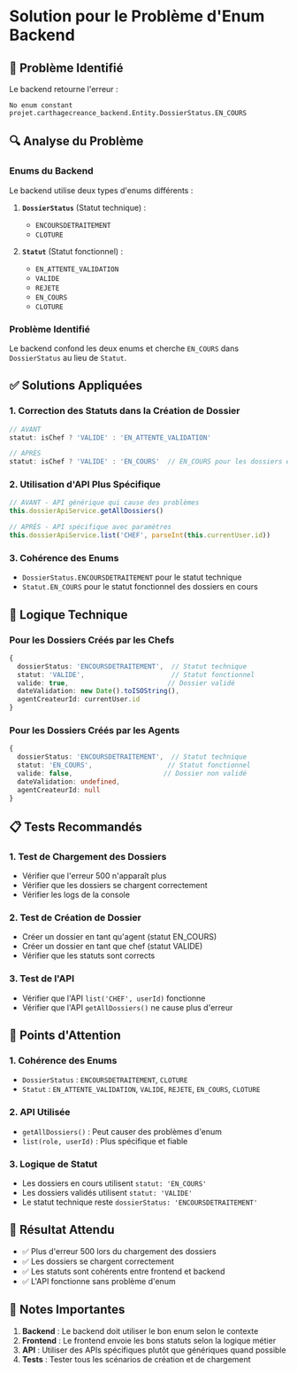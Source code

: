 # Solution pour le Problème d'Enum Backend

## 🎯 Problème Identifié

Le backend retourne l'erreur :
```
No enum constant projet.carthagecreance_backend.Entity.DossierStatus.EN_COURS
```

## 🔍 Analyse du Problème

### Enums du Backend
Le backend utilise deux types d'enums différents :

1. **`DossierStatus`** (Statut technique) :
   - `ENCOURSDETRAITEMENT`
   - `CLOTURE`

2. **`Statut`** (Statut fonctionnel) :
   - `EN_ATTENTE_VALIDATION`
   - `VALIDE`
   - `REJETE`
   - `EN_COURS`
   - `CLOTURE`

### Problème Identifié
Le backend confond les deux enums et cherche `EN_COURS` dans `DossierStatus` au lieu de `Statut`.

## ✅ Solutions Appliquées

### 1. **Correction des Statuts dans la Création de Dossier**
```typescript
// AVANT
statut: isChef ? 'VALIDE' : 'EN_ATTENTE_VALIDATION'

// APRÈS
statut: isChef ? 'VALIDE' : 'EN_COURS'  // EN_COURS pour les dossiers en cours
```

### 2. **Utilisation d'API Plus Spécifique**
```typescript
// AVANT - API générique qui cause des problèmes
this.dossierApiService.getAllDossiers()

// APRÈS - API spécifique avec paramètres
this.dossierApiService.list('CHEF', parseInt(this.currentUser.id))
```

### 3. **Cohérence des Enums**
- `DossierStatus.ENCOURSDETRAITEMENT` pour le statut technique
- `Statut.EN_COURS` pour le statut fonctionnel des dossiers en cours

## 🔧 Logique Technique

### Pour les Dossiers Créés par les Chefs
```typescript
{
  dossierStatus: 'ENCOURSDETRAITEMENT',  // Statut technique
  statut: 'VALIDE',                      // Statut fonctionnel
  valide: true,                         // Dossier validé
  dateValidation: new Date().toISOString(),
  agentCreateurId: currentUser.id
}
```

### Pour les Dossiers Créés par les Agents
```typescript
{
  dossierStatus: 'ENCOURSDETRAITEMENT',  // Statut technique
  statut: 'EN_COURS',                   // Statut fonctionnel
  valide: false,                       // Dossier non validé
  dateValidation: undefined,
  agentCreateurId: null
}
```

## 📋 Tests Recommandés

### 1. **Test de Chargement des Dossiers**
- Vérifier que l'erreur 500 n'apparaît plus
- Vérifier que les dossiers se chargent correctement
- Vérifier les logs de la console

### 2. **Test de Création de Dossier**
- Créer un dossier en tant qu'agent (statut EN_COURS)
- Créer un dossier en tant que chef (statut VALIDE)
- Vérifier que les statuts sont corrects

### 3. **Test de l'API**
- Vérifier que l'API `list('CHEF', userId)` fonctionne
- Vérifier que l'API `getAllDossiers()` ne cause plus d'erreur

## 🚨 Points d'Attention

### 1. **Cohérence des Enums**
- `DossierStatus` : `ENCOURSDETRAITEMENT`, `CLOTURE`
- `Statut` : `EN_ATTENTE_VALIDATION`, `VALIDE`, `REJETE`, `EN_COURS`, `CLOTURE`

### 2. **API Utilisée**
- `getAllDossiers()` : Peut causer des problèmes d'enum
- `list(role, userId)` : Plus spécifique et fiable

### 3. **Logique de Statut**
- Les dossiers en cours utilisent `statut: 'EN_COURS'`
- Les dossiers validés utilisent `statut: 'VALIDE'`
- Le statut technique reste `dossierStatus: 'ENCOURSDETRAITEMENT'`

## 🎉 Résultat Attendu

- ✅ Plus d'erreur 500 lors du chargement des dossiers
- ✅ Les dossiers se chargent correctement
- ✅ Les statuts sont cohérents entre frontend et backend
- ✅ L'API fonctionne sans problème d'enum

## 📝 Notes Importantes

1. **Backend** : Le backend doit utiliser le bon enum selon le contexte
2. **Frontend** : Le frontend envoie les bons statuts selon la logique métier
3. **API** : Utiliser des APIs spécifiques plutôt que génériques quand possible
4. **Tests** : Tester tous les scénarios de création et de chargement









